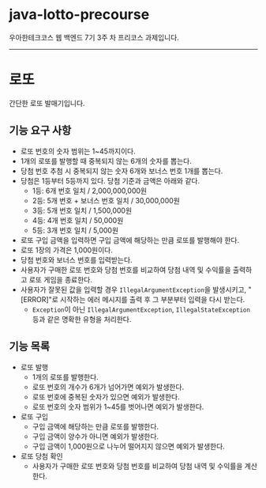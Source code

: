 # java-lotto-precourse

우아한테크코스 웹 백엔드 7기 3주 차 프리코스 과제입니다.

---

# 로또

간단한 로또 발매기입니다.

## 기능 요구 사항

* 로또 번호의 숫자 범위는 1~45까지이다.
* 1개의 로또를 발행할 때 중복되지 않는 6개의 숫자를 뽑는다.
* 당첨 번호 추첨 시 중복되지 않는 숫자 6개와 보너스 번호 1개를 뽑는다.
* 당첨은 1등부터 5등까지 있다. 당첨 기준과 금액은 아래와 같다.
  * 1등: 6개 번호 일치 / 2,000,000,000원
  * 2등: 5개 번호 + 보너스 번호 일치 / 30,000,000원
  * 3등: 5개 번호 일치 / 1,500,000원
  * 4등: 4개 번호 일치 / 50,000원
  * 5등: 3개 번호 일치 / 5,000원
* 로또 구입 금액을 입력하면 구입 금액에 해당하는 만큼 로또를 발행해야 한다.
* 로또 1장의 가격은 1,000원이다.
* 당첨 번호와 보너스 번호를 입력받는다.
* 사용자가 구매한 로또 번호와 당첨 번호를 비교하여 당첨 내역 및 수익률을 출력하고 로또 게임을 종료한다.
* 사용자가 잘못된 값을 입력할 경우 `IllegalArgumentException`을 발생시키고, "[ERROR]"로 시작하는 에러 메시지를 출력 후 그 부분부터 입력을 다시 받는다.
  * `Exception`이 아닌 `IllegalArgumentException`, `IllegalStateException` 등과 같은 명확한 유형을 처리한다.

## 기능 목록

* 로또 발행
  * 1개의 로또를 발행한다.
  * 로또 번호의 개수가 6개가 넘어가면 예외가 발생한다.
  * 로또 번호에 중복된 숫자가 있으면 예외가 발생한다.
  * 로또 번호의 숫자 범위가 1~45를 벗어나면 예외가 발생한다.
* 로또 구입
  * 구입 금액에 해당하는 만큼 로또를 발행한다.
  * 구입 금액이 양수가 아니면 예외가 발생한다.
  * 구입 금액이 1,000원으로 나누어 떨어지지 않으면 예외가 발생한다.
* 로또 당첨 확인
  * 사용자가 구매한 로또 번호와 당첨 번호를 비교하여 당첨 내역 및 수익률을 계산한다.